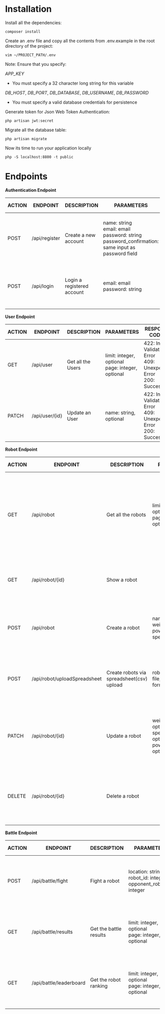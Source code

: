 # Installation

Install all the dependencies:

    composer install

Create an .env file and copy all the contents from .env.example in the root directory of the project:

    vim ~/PROJECT_PATH/.env

Note: 
Ensure that you specify:

*APP_KEY*
- You must specify a 32 character long string for this variable

*DB_HOST*, *DB_PORT*, *DB_DATABASE*, *DB_USERNAME*, *DB_PASSWORD*
- You must specify a valid database credentials for persistence

Generate token for Json Web Token Authentication:

    php artisan jwt:secret

Migrate all the database table:

    php artisan migrate

Now its time to run your application locally

    php -S localhost:8800 -t public


# Endpoints

**Authentication Endpoint**

| ACTION |ENDPOINT  | DESCRIPTION |PARAMETERS  |RESPONSE CODES  | DATA |
|--|--|--|--|--|--|
| POST | /api/register | Create a new account | name: string <br>email: email<br>password: string<br>password_confirmation: same input as password field | 422: Input Validation Error<br>409: Unexpected Error<br>201: Success | `{"data": {"id": 1,"name": "Jay Doe","email": "jay@doe.com","created_at": "2019-11-01 07:12:09","updated_at": "2019-11-01 07:12:09"}}` |
| POST | /api/login | Login a registered account | email: email<br>password: string | 401: Unauthorized<br>409: Unexpected Error<br>200: Success | `{"token": "eyJ0eXAiOiJKV1QiLCJhbGciOiJIUzI1NiJ9.eyJpc3MiOiJodHRwOlwvXC9sb2NhbGhvc3Q6ODgwMFwvYXBpXC9sb2dpbiIsImlhdCI6MTU3MjU5MjQ3MCwiZXhwIjoxNTcyNTk2MDcwLCJuYmYiOjE1NzI1OTI0NzAsImp0aSI6InpvOXdSbVQwWVhhYm80dHoiLCJzdWIiOjEsInBydiI6IjIzYmQ1Yzg5NDlmNjAwYWRiMzllNzAxYzQwMDg3MmRiN2E1OTc2ZjcifQ.R-P06j3Sw_a-VW_LshaDr5xVZp6M1iViVkMPfb7snLk","token_type": "bearer","expires_in": 3600}` |

**User Endpoint**

| ACTION |ENDPOINT  | DESCRIPTION |PARAMETERS  |RESPONSE CODES  | DATA |
|--|--|--|--|--|--|
| GET | /api/user | Get all the Users | limit: integer, optional<br>page: integer, optional | 422: Input Validation Error<br>409: Unexpected Error<br>200: Success | `{"data":[{"id":1,"name":"Jay Doe","email":"jay@doe.com","created_at":"2019-11-01 07:12:09","updated_at":"2019-11-01 07:12:09"}]}` |
| PATCH  | /api/user/{id} | Update an User | name: string, optional | 422: Input Validation Error<br>409: Unexpected Error<br>200: Success | `{"data":{"id":1,"name":"Jay Doe","email":"jay@doe.com","created_at":"2019-11-01 07:12:09","updated_at":"2019-11-01 07:12:09"}}` |

**Robot Endpoint**

| ACTION |ENDPOINT  | DESCRIPTION |PARAMETERS  |RESPONSE CODES  | . |
|--|--|--|--|--|--|
| GET | /api/robot | Get all the robots | limit: integer, optional<br>page: integer, optional | 422: Input Validation Error<br> 409: Unexpected Error<br>200: Success | `{"data":[{"id":1,"name":"Terminal","weight":"90.32","power":"2.00","speed":"3.00","created_at":"2019-11-01 07:26:04","updated_at":"2019-11-01 07:26:04","user":{"id":1,"name":"Jay Doe","email":"jay@doe.com","created_at":"2019-11-01 07:12:09","updated_at":"2019-11-01 07:12:09"}},{"id":2,"name":"Postman","weight":"121.12","power":"12.00","speed":"2.00","created_at":"2019-11-01 07:31:15","updated_at":"2019-11-01 07:31:15","user":{"id":1,"name":"Jay Doe","email":"jay@doe.com","created_at":"2019-11-01 07:12:09","updated_at":"2019-11-01 07:12:09"}},{"id":3,"name":"Paw","weight":"39.00","power":"2.00","speed":"2.00","created_at":"2019-11-01 07:31:15","updated_at":"2019-11-01 07:31:15","user":{"id":1,"name":"Jay Doe","email":"jay@doe.com","created_at":"2019-11-01 07:12:09","updated_at":"2019-11-01 07:12:09"}},{"id":4,"name":"Slack","weight":"122.00","power":"3.00","speed":"2.00","created_at":"2019-11-01 07:31:15","updated_at":"2019-11-01 07:31:15","user":{"id":1,"name":"Jay Doe","email":"jay@doe.com","created_at":"2019-11-01 07:12:09","updated_at":"2019-11-01 07:12:09"}}]}` |
| GET | /api/robot/{id} | Show a robot |  | 404: Robot not found<br>409: Unexpected Error<br>200: Success | `{"data":{"id":2,"name":"Postman","weight":"121.12","power":"12.00","speed":"2.00","created_at":"2019-11-01 07:31:15","updated_at":"2019-11-01 07:31:15","user":{"id":1,"name":"Jay Doe","email":"jay@doe.com","created_at":"2019-11-01 07:12:09","updated_at":"2019-11-01 07:12:09"}}}` |
| POST | /api/robot | Create a robot | name: string<br>weight: string<br>power: numeric<br>speed: numeric | 422: Input Validation Error<br>409: Unexpected Error<br>201: Success | `{"data":{"id":1,"name":"Terminal","weight":"90.32","power":"2","speed":"3","created_at":"2019-11-01 07:26:04","updated_at":"2019-11-01 07:26:04"}}` |
| POST | /api/robot/uploadSpreadsheet | Create robots via spreadsheet(csv) upload | robot_spreadsheet: file, should be .csv format | 422: Input Validation Error<br>409: Unexpected Error<br>201: Success | `{"data":[{"id":2,"name":"Postman","weight":"121.12","power":"12","speed":"2","created_at":"2019-11-01 07:31:15","updated_at":"2019-11-01 07:31:15"},{"id":3,"name":"Paw","weight":"39","power":"2","speed":"2","created_at":"2019-11-01 07:31:15","updated_at":"2019-11-01 07:31:15"},{"id":4,"name":"Slack","weight":"122","power":"3","speed":"2","created_at":"2019-11-01 07:31:15","updated_at":"2019-11-01 07:31:15"}]}` |
| PATCH | /api/robot/{id} | Update a robot | weight: numeric, optional<br>speed: numeric, optional<br>power: numeric, optional | 404: Robot not found<br>422: Input Validation Error<br>409: Unexpected Error<br>200: Success | `{"data":{"id":2,"name":"Postman","weight":"4.00","power":"5.00","speed":"6.00","created_at":"2019-11-01 07:31:15","updated_at":"2019-11-01 07:37:00","user":{"id":1,"name":"Jay Doe","email":"jay@doe.com","created_at":"2019-11-01 07:12:09","updated_at":"2019-11-01 07:12:09"}}}` |
| DELETE | /api/robot/{id} | Delete a robot |  | 404: Robot not found<br>409: Unexpected Error<br>204: Success with no content |  |

**Battle Endpoint**

| ACTION |ENDPOINT  | DESCRIPTION |PARAMETERS  |RESPONSE CODES  | . |
|--|--|--|--|--|--|
| POST | /api/battle/fight | Fight a robot | location: string<br>robot_id: integer<br>opponent_robot_id: integer | 422: Input Validation Error<br>409: Unexpected Error<br>200: Success | `{"data":{"id":1,"location":"Hiroshima","created_at":"2019-11-01 07:44:55","updated_at":"2019-11-01 07:44:55","challengers":[{"id":1,"robot_id":1,"user_id":1,"battle_id":1,"is_victorious":1,"is_initiator":1,"created_at":"2019-11-01 07:44:55","updated_at":""},{"id":2,"robot_id":2,"user_id":1,"battle_id":1,"is_victorious":0,"is_initiator":0,"created_at":"2019-11-01 07:44:55","updated_at":""}]}}` |
| GET | /api/battle/results | Get the battle results | limit: integer, optional<br>page: integer, optional | 422: Input Validation Error<br> 409: Unexpected Error<br> 200: Success | `{"data":[{"id":3,"location":"Kyoto","winning_robot":{"id":4,"name":"Slack","weight":"122.00","power":"3.00","speed":"2.00"},"defeated_robot":{"id":1,"name":"Terminal","weight":"90.32","power":"2.00","speed":"3.00"},"created_at":"2019-11-01 07:48:42","updated_at":"2019-11-01 07:48:42"},{"id":2,"location":"Hiroshima","winning_robot":{"id":1,"name":"Terminal","weight":"90.32","power":"2.00","speed":"3.00"},"defeated_robot":{"id":3,"name":"Paw","weight":"39.00","power":"2.00","speed":"2.00"},"created_at":"2019-11-01 07:48:31","updated_at":"2019-11-01 07:48:31"},{"id":1,"location":"Hiroshima","winning_robot":{"id":1,"name":"Terminal","weight":"90.32","power":"2.00","speed":"3.00"},"defeated_robot":{"id":2,"name":"Postman","weight":"4.00","power":"5.00","speed":"6.00"},"created_at":"2019-11-01 07:44:55","updated_at":"2019-11-01 07:44:55"}]}` |
| GET | /api/battle/leaderboard | Get the robot ranking | limit: integer, optional<br>page: integer, optional | 422: Input Validation Error<br>409: Unexpected Error<br>200: Success | `{"data":[{"robot_id":1,"name":"Terminal","battle_count":3,"winning_count":2,"losing_count":1},{"robot_id":4,"name":"Slack","battle_count":1,"winning_count":1,"losing_count":0},{"robot_id":2,"name":"Postman","battle_count":1,"winning_count":0,"losing_count":1},{"robot_id":3,"name":"Paw","battle_count":1,"winning_count":0,"losing_count":1}]}` |
